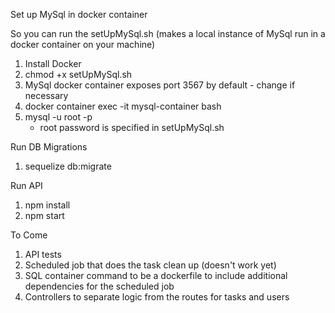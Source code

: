 Set up MySql in docker container

So you can run the setUpMySql.sh (makes a local instance of MySql run in a docker container on your machine)

1. Install Docker
2. chmod +x setUpMySql.sh
3. MySql docker container exposes port 3567 by default - change if necessary
4. docker container exec -it mysql-container bash
5. mysql -u root -p
   - root password is specified in setUpMySql.sh

Run DB Migrations

1. sequelize db:migrate

Run API

1. npm install
2. npm start

To Come

1. API tests
2. Scheduled job that does the task clean up (doesn't work yet)
3. SQL container command to be a dockerfile to include additional dependencies for the scheduled job
4. Controllers to separate logic from the routes for tasks and users
